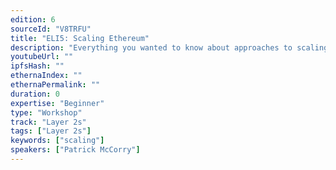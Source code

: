 ```yaml
---
edition: 6
sourceId: "V8TRFU"
title: "ELI5: Scaling Ethereum"
description: "Everything you wanted to know about approaches to scaling Ethereum"
youtubeUrl: ""
ipfsHash: ""
ethernaIndex: ""
ethernaPermalink: ""
duration: 0
expertise: "Beginner"
type: "Workshop"
track: "Layer 2s"
tags: ["Layer 2s"]
keywords: ["scaling"]
speakers: ["Patrick McCorry"]
---
```

